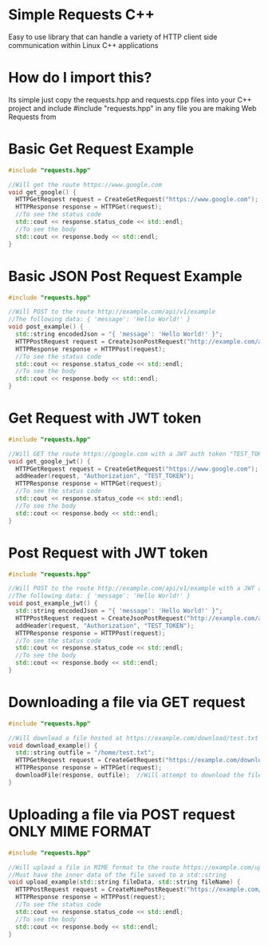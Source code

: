 # Simple Requests C++
Easy to use library that can handle a variety of HTTP client side communication within Linux C++ applications

# How do I import this?
Its simple just copy the requests.hpp and requests.cpp files into your C++ project and include #include "requests.hpp" in any file you are making Web Requests from

# Basic Get Request Example
```cpp
#include "requests.hpp"

//Will get the route https://www.google.com
void get_google() {
  HTTPGetRequest request = CreateGetRequest("https://www.google.com");
  HTTPResponse response = HTTPGet(request);
  //To see the status code
  std::cout << response.status_code << std::endl;
  //To see the body
  std::cout << response.body << std::endl;
}
```
# Basic JSON Post Request Example
```cpp
#include "requests.hpp"

//Will POST to the route http://example.com/api/v1/example
//The following data: { 'message': 'Hello World!' }
void post_example() {
  std::string encodedJson = "{ 'message': 'Hello World!' }";
  HTTPPostRequest request = CreateJsonPostRequest("http://example.com/api/v1/example", encodedJson);
  HTTPResponse response = HTTPPost(request);
  //To see the status code
  std::cout << response.status_code << std::endl;
  //To see the body
  std::cout << response.body << std::endl;
}
```
# Get Request with JWT token
```cpp
#include "requests.hpp"

//Will GET the route https://google.com with a JWT auth token "TEST_TOKEN"
void get_google_jwt() {
  HTTPGetRequest request = CreateGetRequest("https://www.google.com");
  addHeader(request, "Authorization", "TEST_TOKEN");
  HTTPResponse response = HTTPGet(request);
  //To see the status code
  std::cout << response.status_code << std::endl;
  //To see the body
  std::cout << response.body << std::endl;
}
```
# Post Request with JWT token
```cpp
#include "requests.hpp"

//Will POST to the route http://example.com/api/v1/example with a JWT auth token "TEST_TOKEN"
//The following data: { 'message': 'Hello World!' }
void post_example_jwt() {
  std::string encodedJson = "{ 'message': 'Hello World!' }";
  HTTPPostRequest request = CreateJsonPostRequest("http://example.com/api/v1/example", encodedJson);
  addHeader(request, "Authorization", "TEST_TOKEN");
  HTTPResponse response = HTTPPost(request);
  //To see the status code
  std::cout << response.status_code << std::endl;
  //To see the body
  std::cout << response.body << std::endl;
}
```
# Downloading a file via GET request
```cpp
#include "requests.hpp"

//Will download a file hosted at https://example.com/download/test.txt
void download_example() {
  std::string outfile = "/home/test.txt";
  HTTPGetRequest request = CreateGetRequest("https://example.com/download/test.txt");
  HTTPResponse response = HTTPGet(request);
  downloadFile(response, outfile);  //Will attempt to download the file within the body to the outfile location
}
```

# Uploading a file via POST request **ONLY MIME FORMAT**
```cpp
#include "requests.hpp"

//Will upload a file in MIME format to the route https://example.com/upload
//Must have the inner data of the file saved to a std::string
void upload_example(std::string fileData, std::string fileName) {
  HTTPPostRequest request = CreateMimePostRequest("https://example.com/upload", fileName, fileData);
  HTTPResponse response = HTTPPost(request);
  //To see the status code
  std::cout << response.status_code << std::endl;
  //To see the body
  std::cout << response.body << std::endl;
}
```
